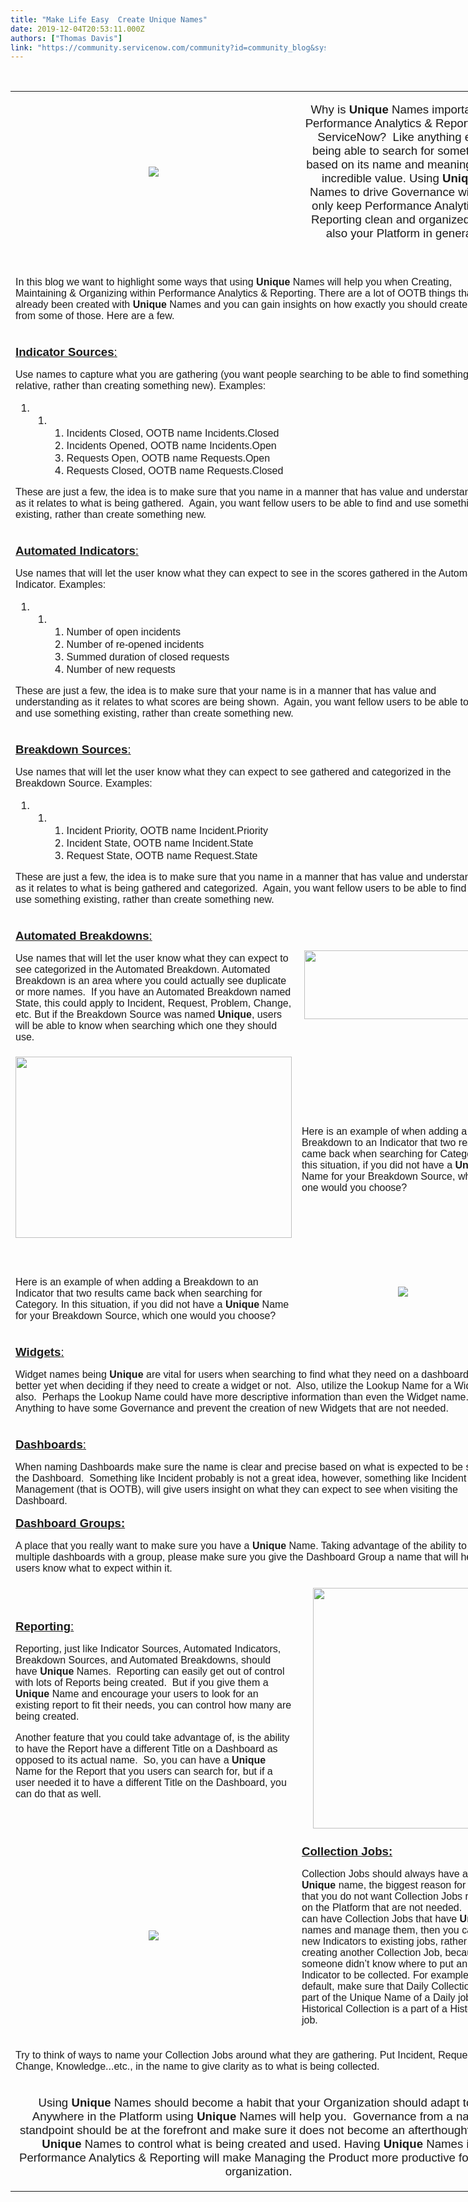 ```yaml
---
title: "Make Life Easy  Create Unique Names"
date: 2019-12-04T20:53:11.000Z
authors: ["Thomas Davis"]
link: "https://community.servicenow.com/community?id=community_blog&sys_id=03b1aa0ddbad449c190dfb2439961976"
---
```

<p> </p>
<table style="width: 778px;"><tbody><tr style="height: 47px;"><td style="width: 389px; height: 47px; text-align: center;"><img style="max-width: 100%; max-height: 480px;" src="https://community.servicenow.com/c23b26c5dba9849c190dfb2439961953.iix" /></td><td style="width: 379px; height: 47px;">
<p class="p1" style="text-align: center;"><span style="font-size: 14pt; font-family: arial, helvetica, sans-serif;">Why is <strong>Unique</strong> Names important in Performance Analytics &amp; Reporting in ServiceNow?<span class="Apple-converted-space">  </span>Like anything else being able to search for something based on its name and meaning, has incredible value. Using <strong>Unique</strong> Names to drive Governance will not only keep Performance Analytics &amp; Reporting clean and organized, but also your Platform in general.</span></p>
</td></tr><tr style="height: 17px;"><td style="width: 768px; height: 17px;" colspan="2">
<p class="p1"><br /><span style="font-family: arial, helvetica, sans-serif; font-size: 12pt;">In this blog we want to highlight some ways that using <strong>Unique</strong> Names will help you when Creating, Maintaining &amp; Organizing within Performance Analytics &amp; Reporting. There are a lot of OOTB things that have already been created with <strong>Unique</strong> Names and you can gain insights on how exactly you should create names from some of those. Here are a few.</span></p>
</td></tr><tr style="height: 17px;"><td style="width: 768px; height: 17px;" colspan="2">
<p class="p1"><span style="text-decoration: underline; font-family: arial, helvetica, sans-serif; font-size: 14pt;"><strong>Indicator Sources</strong>:</span></p>
<p class="p2"><span style="font-family: arial, helvetica, sans-serif; font-size: 12pt;">Use names to capture what you are gathering (you want people searching to be able to find something relative, rather than creating something new). Examples:</span></p>
<ol class="ol1"><li>
<ol class="ol2"><li>
<ol class="ol3"><li class="li1"><span style="font-family: arial, helvetica, sans-serif; font-size: 12pt;">Incidents Closed, OOTB name Incidents.Closed</span></li><li class="li1"><span style="font-family: arial, helvetica, sans-serif; font-size: 12pt;">Incidents Opened, OOTB name Incidents.Open</span></li><li class="li1"><span style="font-family: arial, helvetica, sans-serif; font-size: 12pt;">Requests Open, OOTB name Requests.Open</span></li><li class="li1"><span style="font-family: arial, helvetica, sans-serif; font-size: 12pt;">Requests Closed, OOTB name Requests.Closed</span></li></ol>
</li></ol>
</li></ol>
<p class="p1"><span style="font-family: arial, helvetica, sans-serif; font-size: 12pt;">These are just a few, the idea is to make sure that you name in a manner that has value and understanding as it relates to what is being gathered.<span class="Apple-converted-space">  </span>Again, you want fellow users to be able to find and use something existing, rather than create something new.</span></p>
</td></tr><tr style="height: 17px;"><td style="width: 768px; height: 17px;" colspan="2">
<p class="p1"><span style="text-decoration: underline; font-family: arial, helvetica, sans-serif; font-size: 14pt;"><strong>Automated Indicators</strong>:</span></p>
<p class="p2"><span style="font-family: arial, helvetica, sans-serif; font-size: 12pt;">Use names that will let the user know what they can expect to see in the scores gathered in the Automated Indicator. Examples:</span></p>
<ol class="ol1"><li>
<ol class="ol2"><li>
<ol class="ol3"><li class="li1"><span style="font-family: arial, helvetica, sans-serif; font-size: 12pt;">Number of open incidents</span></li><li class="li1"><span style="font-family: arial, helvetica, sans-serif; font-size: 12pt;">Number of re-opened incidents</span></li><li class="li1"><span style="font-family: arial, helvetica, sans-serif; font-size: 12pt;">Summed duration of closed requests</span></li><li class="li1"><span style="font-family: arial, helvetica, sans-serif; font-size: 12pt;">Number of new requests</span></li></ol>
</li></ol>
</li></ol>
<p class="p1"><span style="font-family: arial, helvetica, sans-serif; font-size: 12pt;">These are just a few, the idea is to make sure that your name is in a manner that has value and understanding as it relates to what scores are being shown.<span class="Apple-converted-space">  </span>Again, you want fellow users to be able to find and use something existing, rather than create something new.</span></p>
</td></tr><tr style="height: 17px;"><td style="width: 768px; height: 17px;" colspan="2">
<p class="p1"><span style="text-decoration: underline; font-family: arial, helvetica, sans-serif; font-size: 14pt;"><strong>Breakdown Sources</strong>:</span></p>
<p class="p2"><span style="font-family: arial, helvetica, sans-serif; font-size: 12pt;">Use names that will let the user know what they can expect to see gathered and categorized in the Breakdown Source. Examples:</span></p>
<ol class="ol1"><li>
<ol class="ol2"><li>
<ol class="ol3"><li class="li1"><span style="font-family: arial, helvetica, sans-serif; font-size: 12pt;">Incident Priority, OOTB name Incident.Priority</span></li><li class="li1"><span style="font-family: arial, helvetica, sans-serif; font-size: 12pt;">Incident State, OOTB name Incident.State</span></li><li class="li1"><span style="font-family: arial, helvetica, sans-serif; font-size: 12pt;">Request State, OOTB name Request.State</span></li></ol>
</li></ol>
</li></ol>
<p class="p1"><span style="font-family: arial, helvetica, sans-serif; font-size: 12pt;">These are just a few, the idea is to make sure that you name in a manner that has value and understanding as it relates to what is being gathered and categorized.<span class="Apple-converted-space">  </span>Again, you want fellow users to be able to find and use something existing, rather than create something new.</span></p>
</td></tr><tr style="height: 17px;"><td style="width: 389px; height: 17px;">
<p class="p1"><span style="text-decoration: underline; font-family: arial, helvetica, sans-serif; font-size: 14pt;"><strong>Automated Breakdowns</strong>:</span></p>
<p class="p2"><span style="font-family: arial, helvetica, sans-serif; font-size: 12pt;">Use names that will let the user know what they can expect to see categorized in the Automated Breakdown. Automated Breakdown is an area where you could actually see duplicate or more names.<span class="Apple-converted-space">  </span>If you have an Automated Breakdown named State, this could apply to Incident, Request, Problem, Change, etc. But if the Breakdown Source was named <strong>Unique</strong>, users will be able to know when searching which one they should use.</span></p>
</td><td style="width: 379px; height: 17px; text-align: center;"> <img style="max-width: 100%; max-height: 480px;" src="https://community.servicenow.com/6e98ea09dbe5849c190dfb24399619be.iix" width="316" height="110" /></td></tr><tr style="height: 17px;"><td style="width: 389px; height: 17px; text-align: center;"><img style="max-width: 100%; max-height: 480px;" src="https://community.servicenow.com/d560fe05db61c49c190dfb2439961963.iix" width="442" height="290" /> </td><td style="width: 379px; height: 17px;"><br />
<p class="p1"><span style="font-family: arial, helvetica, sans-serif; font-size: 12pt;">Here is an example of when adding a Breakdown to an Indicator that two results came back when searching for Category. In this situation, if you did not have a <strong>Unique</strong> Name for your Breakdown Source, which one would you choose?</span></p>
</td></tr><tr style="height: 17px;"><td style="width: 389px; height: 17px;"> 
<p class="p1"><span style="font-family: arial, helvetica, sans-serif; font-size: 12pt;">Here is an example of when adding a Breakdown to an Indicator that two results came back when searching for Category. In this situation, if you did not have a <strong>Unique</strong> Name for your Breakdown Source, which one would you choose?</span></p>
</td><td style="width: 379px; height: 17px; text-align: center;"> <img style="max-width: 100%; max-height: 480px;" src="https://community.servicenow.com/dc817a89dba1c49c190dfb24399619e4.iix" /></td></tr><tr style="height: 17px;"><td style="width: 389px; height: 17px;" colspan="2">
<p><span style="text-decoration: underline; font-size: 14pt; font-family: arial, helvetica, sans-serif;"><strong>Widgets</strong>:</span></p>
<p class="p1"><span style="font-family: arial, helvetica, sans-serif; font-size: 12pt;">Widget names being <strong>Unique </strong>are vital for users when searching to find what they need on a dashboard.<span class="Apple-converted-space">  </span>Or better yet when deciding if they need to create a widget or not.<span class="Apple-converted-space">  </span>Also, utilize the Lookup Name for a Widget also.<span class="Apple-converted-space">  </span>Perhaps the Lookup Name could have more descriptive information than even the Widget name.<span class="Apple-converted-space">  </span>Anything to have some Governance and prevent the creation of new Widgets that are not needed.</span></p>
</td></tr><tr style="height: 17px;"><td style="width: 389px; height: 17px;" colspan="2">
<p class="p1"><span style="text-decoration: underline; font-size: 14pt; font-family: arial, helvetica, sans-serif;"><strong>Dashboards</strong>:</span></p>
<p class="p2"><span style="font-family: arial, helvetica, sans-serif; font-size: 12pt;">When naming Dashboards make sure the name is clear and precise based on what is expected to be seen on the Dashboard.<span class="Apple-converted-space">  </span>Something like Incident probably is not a great idea, however, something like Incident Management (that is OOTB), will give users insight on what they can expect to see when visiting the Dashboard.</span></p>
<p class="p1"><span style="text-decoration: underline; font-size: 14pt; font-family: arial, helvetica, sans-serif;"><strong>Dashboard Groups:</strong></span></p>
<p class="p1"><span style="font-family: arial, helvetica, sans-serif; font-size: 12pt;">A place that you really want to make sure you have a <strong>Unique</strong> Name. Taking advantage of the ability to group multiple dashboards with a group, please make sure you give the Dashboard Group a name that will help your users know what to expect within it.</span></p>
</td></tr><tr style="height: 17px;"><td style="width: 389px; height: 17px;">
<p><span style="text-decoration: underline; font-size: 14pt; font-family: arial, helvetica, sans-serif;"><strong>Reporting</strong>:</span></p>
<p><span style="font-family: arial, helvetica, sans-serif; font-size: 12pt;">Reporting, just like Indicator Sources, Automated Indicators, Breakdown Sources, and Automated Breakdowns, should have <strong>Unique </strong>Names.<span class="Apple-converted-space">  </span>Reporting can easily get out of control with lots of Reports being created.<span class="Apple-converted-space">  </span>But if you give them a <strong>Unique</strong> Name and encourage your users to look for an existing report to fit their needs, you can control how many are being created.</span></p>
<p class="p1"><span style="font-family: arial, helvetica, sans-serif; font-size: 12pt;">Another feature that you could take advantage of, is the ability to have the Report have a different Title on a Dashboard as opposed to its actual name.<span class="Apple-converted-space">  </span>So, you can have a <strong>Unique</strong> Name for the Report that you users can search for, but if a user needed it to have a different Title on the Dashboard, you can do that as well.</span></p>
</td><td style="width: 379px; height: 17px; text-align: center;"> <img style="max-width: 100%; max-height: 480px;" src="https://community.servicenow.com/09f77e45db69c49c190dfb2439961993.iix" width="288" height="385" /></td></tr><tr style="height: 17px;"><td style="width: 389px; height: 17px; text-align: center;"><img style="max-width: 100%; max-height: 480px;" src="https://community.servicenow.com/8d883a4ddb69c49c190dfb24399619d8.iix" /></td><td style="width: 379px; height: 17px;">
<p class="p1"><span style="text-decoration: underline; font-size: 14pt; font-family: arial, helvetica, sans-serif;"><strong>Collection Jobs:</strong></span></p>
<p class="p2"><span style="font-family: arial, helvetica, sans-serif; font-size: 12pt;">Collection Jobs should always have a <strong>Unique</strong> name, the biggest reason for this, is that you do not want Collection Jobs running on the Platform that are not needed.<span class="Apple-converted-space">  </span>If you can have Collection Jobs that have <strong>Unique</strong> names and manage them, then you can add new Indicators to existing jobs, rather than creating another Collection Job, because someone didn’t know where to put an Indicator to be collected. For example, by default, make sure that Daily Collection is a part of the Unique Name of a Daily job and Historical Collection is a part of a Historical job.</span></p>
</td></tr><tr style="height: 17px;"><td style="width: 389px; height: 17px;" colspan="2">
<p class="p1"><span style="font-family: arial, helvetica, sans-serif; font-size: 12pt;">Try to think of ways to name your Collection Jobs around what they are gathering. Put Incident, Request, Change, Knowledge...etc., in the name to give clarity as to what is being collected.</span></p>
</td></tr><tr style="height: 17px;"><td style="width: 389px; height: 17px;" colspan="2">
<p class="p1" style="text-align: center;"><span style="font-size: 14pt; font-family: arial, helvetica, sans-serif;">Using <strong>Unique</strong> Names should become a habit that your Organization should adapt to.<span class="Apple-converted-space">  </span>Anywhere in the Platform using <strong>Unique</strong> Names will help you.<span class="Apple-converted-space">  </span>Governance from a name standpoint should be at the forefront and make sure it does not become an afterthought. Use <strong>Unique</strong> Names to control what is being created and used. Having <strong>Unique</strong> Names in Performance Analytics &amp; Reporting will make Managing the Product more productive for your organization.</span></p>
</td></tr></tbody></table>